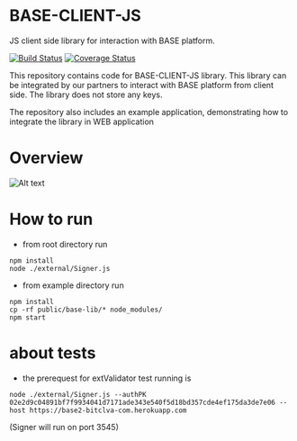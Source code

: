 # BASE-CLIENT-JS
JS client side library for interaction with BASE platform.

[![Build Status](https://travis-ci.org/bitclave/base-client-js.svg?branch=develop)](https://travis-ci.org/bitclave/base-client-js)
[![Coverage Status](https://coveralls.io/repos/github/bitclave/base-client-js/badge.svg)](https://coveralls.io/github/bitclave/base-client-js)

This repository contains code for BASE-CLIENT-JS library. This library can be integrated by our partners to interact with BASE platform from client side. The library does not store any keys.

The repository also includes an example application, demonstrating how to integrate the library in WEB application

# Overview

![Alt text](https://github.com/bitclave/base-client-js/blob/develop/images/base_phase1_overview.png)

# How to run
- from root directory run
```
npm install
node ./external/Signer.js

```
- from example directory run
```
npm install
cp -rf public/base-lib/* node_modules/
npm start
```
# about tests
- the prerequest for extValidator test running is
```
node ./external/Signer.js --authPK 02e2d9c04891bf7f9934041d7171ade343e540f5d18bd357cde4ef175da3de7e06 --host https://base2-bitclva-com.herokuapp.com
```
(Signer will run on port 3545)
